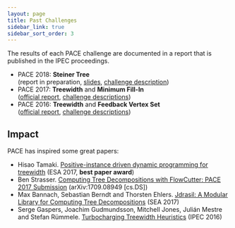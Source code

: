 ```yaml
---
layout: page
title: Past Challenges
sidebar_link: true
sidebar_sort_order: 3
---
```


The results of each PACE challenge are documented in a report that is published in the IPEC proceedings.

- PACE 2018: **Steiner Tree**<br/>
  (report in preparation,
  [slides](https://bit.ly/PACE2018-talk),
  [challenge description](/2018/))
- PACE 2017: **Treewidth** and **Minimum Fill-In**<br/>
  ([official report](https://dx.doi.org/10.4230/LIPIcs.IPEC.2017.30), [challenge descriptions](/2017/))
- PACE 2016: **Treewidth** and **Feedback Vertex Set**<br/>
  ([official report](https://dx.doi.org/10.4230/LIPIcs.IPEC.2016.30), [challenge descriptions](/2016/))

## Impact

PACE has inspired some great papers:

- Hisao Tamaki. [Positive-instance driven dynamic programming for treewidth](https://dx.doi.org/10.4230/LIPIcs.ESA.2017.68) (ESA 2017, **best paper award**)
- Ben Strasser. [Computing Tree Decompositions with FlowCutter: PACE 2017 Submission](https://arxiv.org/abs/1709.08949) (arXiv:1709.08949 [cs.DS])
- Max Bannach, Sebastian Berndt and Thorsten Ehlers. [Jdrasil: A Modular Library for Computing Tree Decompositions](https://dx.doi.org/10.4230/LIPIcs.SEA.2017.28) (SEA 2017)
- Serge Gaspers, Joachim Gudmundsson, Mitchell Jones, Julián Mestre and Stefan Rümmele. [Turbocharging Treewidth Heuristics](https://dx.doi.org/10.4230/LIPIcs.IPEC.2016.13) (IPEC 2016)
